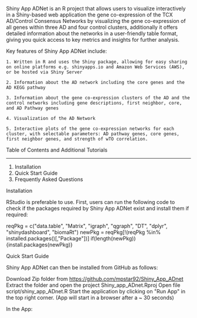 Shiny App ADNet is an R project that allows users to visualize interactively in a Shiny-based web application the gene co-expression of the TCX AD/Control Consensus Networks 
by visualizing the gene co-expression of all genes within three AD and four control clusters, 
additionally it offers detailed information about the networks in a user-friendly table format, giving you quick access to key metrics and insights for further analysis.

Key features of Shiny App ADNet include:

    1. Written in R and uses the Shiny package, allowing for easy sharing on online platforms e.g. shinyapps.io and Amazon Web Services (AWS), or be hosted via Shiny Server

    2. Information about the AD network including the core genes and the AD KEGG pathway

    3. Information about the gene co-expression clusters of the AD and the control networks including gene descriptions, first neighbor, core, and AD Pathway genes

    4. Visualization of the AD Network 

    5. Interactive plots of the gene co-expression networks for each cluster, with selectable parameters: AD pathway genes, core genes, first neighbor genes, and strength of wTO correlation.


Table of Contents and Additional Tutorials
_____________________________________________________

1. Installation
2. Quick Start Guide
3. Frequently Asked Questions


Installation 

RStudio is preferable to use.
First, users can run the following code to check if the packages required by Shiny App ADNet exist and install them if required:

reqPkg = c("data.table", "Matrix", "igraph", "qgraph", "DT", 
           "dplyr", "shinydashboard", "biomaRt")
newPkg = reqPkg[!(reqPkg %in% installed.packages()[,"Package"])]
if(length(newPkg)){install.packages(newPkg)}




Quick Start Guide


Shiny App ADNet can then be installed from GitHub as follows:

Download Zip folder from https://github.com/mpstar92/Shiny_App_ADnet
Extract the folder and open the project Shiny_app_ADnet.Rproj
Open file script/shiny_app_ADnet.R
Start the application by clicking on "Run App" in the top right corner. (App will start in a browser after a ~ 30 seconds)

In the App:
